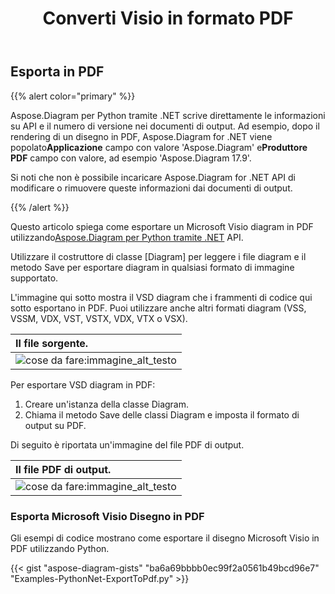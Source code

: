 ﻿---
title:  Converti Visio in formato PDF
linktitle: Converti Visio in PDF
type: docs
weight: 10
url: /it/python-net/convert-visio-to-pdf/
description: Questo argomento mostra come Aspose.Diagram consente di convertire Visio in formati PDF. Converti VSD, VSS, VDW, VST, VSDX, VSSX, VSTX, VSDM, VSTM,VSSM in PDF con poche righe di codice.
---
## **Esporta in PDF**
{{% alert color="primary" %}}

Aspose.Diagram per Python tramite .NET scrive direttamente le informazioni su API e il numero di versione nei documenti di output. Ad esempio, dopo il rendering di un disegno in PDF, Aspose.Diagram for .NET viene popolato**Applicazione** campo con valore 'Aspose.Diagram' e**Produttore PDF** campo con valore, ad esempio 'Aspose.Diagram 17.9'.

Si noti che non è possibile incaricare Aspose.Diagram for .NET API di modificare o rimuovere queste informazioni dai documenti di output.

{{% /alert %}}

 Questo articolo spiega come esportare un Microsoft Visio diagram in PDF utilizzando[Aspose.Diagram per Python tramite .NET](https://products.aspose.com/diagram/python-net/) API.

Utilizzare il costruttore di classe [Diagram] per leggere i file diagram e il metodo Save per esportare diagram in qualsiasi formato di immagine supportato.

L'immagine qui sotto mostra il VSD diagram che i frammenti di codice qui sotto esportano in PDF. Puoi utilizzare anche altri formati diagram (VSS, VSSM, VDX, VST, VSTX, VDX, VTX o VSX).

|**Il file sorgente.**|
|:- |
|![cose da fare:immagine_alt_testo](how-to-convert-a-visio-diagram_1.png)|


Per esportare VSD diagram in PDF:

1. Creare un'istanza della classe Diagram.
1. Chiama il metodo Save delle classi Diagram e imposta il formato di output su PDF.

Di seguito è riportata un'immagine del file PDF di output.

|**Il file PDF di output.**|
|:- |
|![cose da fare:immagine_alt_testo](how-to-convert-a-visio-diagram_2.png)|
### **Esporta Microsoft Visio Disegno in PDF**
Gli esempi di codice mostrano come esportare il disegno Microsoft Visio in PDF utilizzando Python.

{{< gist "aspose-diagram-gists" "ba6a69bbbb0ec99f2a0561b49bcd96e7" "Examples-PythonNet-ExportToPdf.py" >}}
